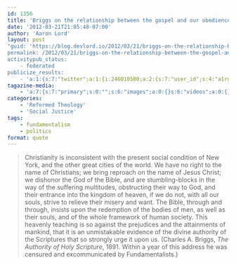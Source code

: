 ```yaml
---
id: 1356
title: 'Briggs on the relationship between the gospel and our obedience to Jesus&#8217; commands'
date: '2012-03-21T21:05:48-07:00'
author: 'Aaron Lord'
layout: post
"guid: 'https://blog.devlord.io/2012/03/21/briggs-on-the-relationship-between-the-gospel-and-our-obedience-to-jesus-commands/'
permalink: /2012/03/21/briggs-on-the-relationship-between-the-gospel-and-our-obedience-to-jesus-commands/
activitypub_status:
    - federated
publicize_results:
    - 'a:1:{s:7:"twitter";a:1:{i:246010580;a:2:{s:7:"user_id";s:4:"a1rd";s:7:"post_id";s:18:"182694573473140738";}}}'
tagazine-media:
    - 'a:7:{s:7:"primary";s:0:"";s:6:"images";a:0:{}s:6:"videos";a:0:{}s:11:"image_count";s:1:"0";s:6:"author";s:8:"28099389";s:7:"blog_id";s:8:"28571045";s:9:"mod_stamp";s:19:"2012-03-22 05:14:55";}'
categories:
    - 'Reformed Theology'
    - 'Social Justice'
tags:
    - fundamentalism
    - politics
format: quote
---
```


<blockquote>Christianity is inconsistent with the present social condition of New York, and the other great cities of the world. We have no right to the name of Christians; we bring reproach on the name of Jesus Christ; we dishonor the God of the Bible, and are stumbling-blocks in the way of the suffering multitudes, obstructing their way to God, and their entrance into the kingdom of heaven, if we do not, with all our souls, strive to relieve their misery and want. The Bible, through and through, insists upon the redemption of the bodies of men, as well as their souls, and of the whole framework of human society. This heavenly teaching is so against the prejudices and the attainments of mankind, that it is an unmistakable evidence of the divine authority of the Scriptures that so strongly urge it upon us. (Charles A. Briggs, <em>The Authority of Holy Scripture</em>, 1891. Within a year of this address he was censured and excommunicated by Fundamentalists.)</blockquote>